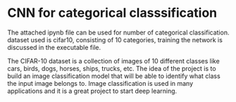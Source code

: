 # CNN for categorical classsification
The attached ipynb file can be used for number of categorical classification.
dataset used is cifar10, consisting of 10 categories, training the network is discussed in the executable file.


The CIFAR-10 dataset is a collection of images of 10 different classes like cars, birds, dogs, horses, ships, trucks, etc. The idea of the project is to build an image classification model that will be able to identify what class the input image belongs to. Image classification is used in many applications and it is a great project to start deep learning.
